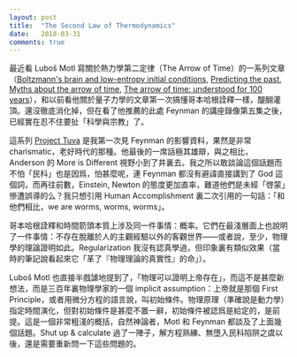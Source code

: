 ```yaml
---
layout: post
title:  "The Second Law of Thermodynamics"
date:   2018-03-31
comments: true
---
```


最近看 Luboš Motl 寫關於熱力學第二定律（The Arrow of Time）的一系列文章（[Boltzmann's brain and low-entropy initial conditions](https://motls.blogspot.com/2007/01/boltzmanns-brain-and-low-entropy.html), [Predicting the past](https://motls.blogspot.com/2007/05/predicting-past.html), [Myths about the arrow of time](https://motls.blogspot.com/2007/12/myths-about-arrow-of-time.html), [The arrow of time: understood for 100 years](https://motls.blogspot.com/2009/08/arrow-of-time-understood-for-100-years.html)），和以前看他關於量子力學的文章第一次搞懂哥本哈根詮釋一樣，醍醐灌頂。還沒徹底消化掉，但在看了他推薦的此處 Feynman 的講座錄像第五集之後，已經實在忍不住要扯「科學與宗教」了。

這系列 [Project Tuva](https://www.microsoft.com/en-us/research/project/tuva-richard-feynman) 是我第一次見 Feynman 的影響資料，果然是非常 charismatic，老好時代的那種。他最後的一席話極其雄辯，與之相比，Anderson 的 More is Different 視野小到了井裏去。我之所以敢談論這個話題而不怕「民科」也是因爲，怕甚麼呢，連 Feynman 都沒有避諱直接講到了 God 這個詞，而再往前數，Einstein, Newton 的態度更加直率，難道他們是未經「啓蒙」慘遭誤導的么？我只想引用 Human Accomplishment 裏二次引用的一句話：「和他們相比，we are worms, worms, worms」。

哥本哈根詮釋和時間箭頭本質上涉及同一件事情：概率。它們在最淺層面上也說明了一件事情：不存在脫離於人的主觀經驗以外的客觀世界——或者說，至少，物理學的理論證明如此。Regularization 我沒有認真學過，但印象裏有類似效果（當時的筆記說看起來它「革了『物理理論的真實性』的命」）。

Luboš Motl 也直接半戲謔地提到了，「物理可以證明上帝存在」，而這不是甚麼新想法，而是三百年裏物理學家的一個 implicit assumption：上帝就是那個 First Principle，或者用微分方程的語言說，叫初始條件。物理原理（準確說是動力學）指定時間演化，但對初始條件是甚麼不置一辭，初始條件被認爲是給定的，是前提。這是一個非常粗淺的概括，自然神論者，Motl 和 Feynman 都談及了上面幾個話題。Shut up & calculate 過了一陣子，解方程熟練、無墮入民科陷阱之虞以後，還是需要重新問一下這些問題的。